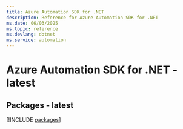 ```yaml
---
title: Azure Automation SDK for .NET
description: Reference for Azure Automation SDK for .NET
ms.date: 06/03/2025
ms.topic: reference
ms.devlang: dotnet
ms.service: automation
---
```

# Azure Automation SDK for .NET - latest
## Packages - latest
[!INCLUDE [packages](automation-index.md)]